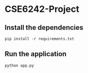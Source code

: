 # CSE6242-Project

## Install the dependencies

`pip install -r requirements.txt`

## Run the application

`python app.py`
